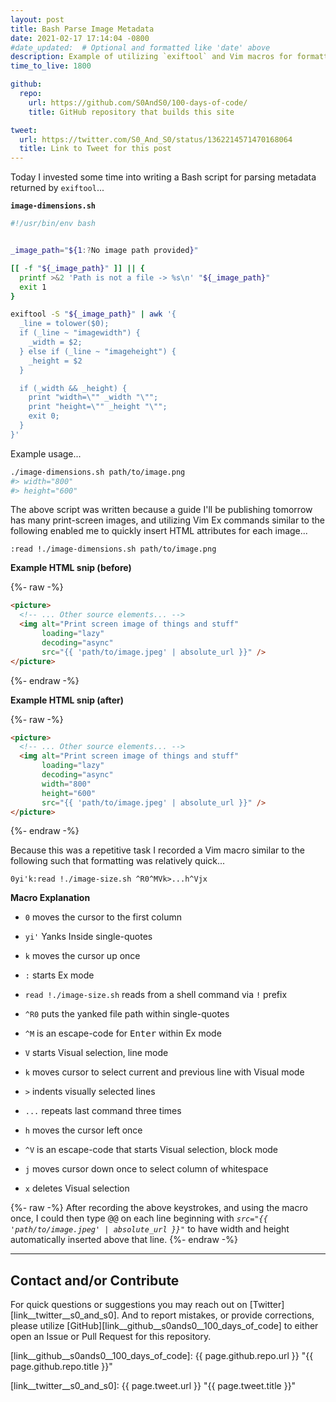 ```yaml
---
layout: post
title: Bash Parse Image Metadata
date: 2021-02-17 17:14:04 -0800
#date_updated:  # Optional and formatted like 'date' above
description: Example of utilizing `exiftool` and Vim macros for formatting script output
time_to_live: 1800

github:
  repo:
    url: https://github.com/S0AndS0/100-days-of-code/
    title: GitHub repository that builds this site

tweet:
  url: https://twitter.com/S0_And_S0/status/1362214571470168064
  title: Link to Tweet for this post
---
```




Today I invested some time into writing a Bash script for parsing metadata returned by `exiftool`...


**`image-dimensions.sh`**


```bash
#!/usr/bin/env bash


_image_path="${1:?No image path provided}"

[[ -f "${_image_path}" ]] || {
  printf >&2 'Path is not a file -> %s\n' "${_image_path}"
  exit 1
}

exiftool -S "${_image_path}" | awk '{
  _line = tolower($0);
  if (_line ~ "imagewidth") {
    _width = $2;
  } else if (_line ~ "imageheight") {
    _height = $2
  }

  if (_width && _height) {
    print "width=\"" _width "\"";
    print "height=\"" _height "\"";
    exit 0;
  }
}'
```


Example usage...


```bash
./image-dimensions.sh path/to/image.png
#> width="800"
#> height="600"
```


The above script was written because a guide I'll be publishing tomorrow has many print-screen images, and utilizing Vim Ex commands similar to the following enabled me to quickly insert HTML attributes for each image...


```vim
:read !./image-dimensions.sh path/to/image.png
```


**Example HTML snip (before)**


{%- raw -%}
```html
<picture>
  <!-- ... Other source elements... -->
  <img alt="Print screen image of things and stuff"
       loading="lazy"
       decoding="async"
       src="{{ 'path/to/image.jpeg' | absolute_url }}" />
</picture>
```
{%- endraw -%}


**Example HTML snip (after)**


{%- raw -%}
```html
<picture>
  <!-- ... Other source elements... -->
  <img alt="Print screen image of things and stuff"
       loading="lazy"
       decoding="async"
       width="800"
       height="600"
       src="{{ 'path/to/image.jpeg' | absolute_url }}" />
</picture>
```
{%- endraw -%}


Because this was a repetitive task I recorded a Vim macro similar to the following such that formatting was relatively quick...


```vim
0yi'k:read !./image-size.sh ^R0^MVk>...h^Vjx
```


**Macro Explanation**


- `0` moves the cursor to the first column

- `yi'` Yanks Inside single-quotes

- `k` moves the cursor up once

- `:` starts Ex mode

- `read !./image-size.sh` reads from a shell command via `!` prefix

- `^R0` puts the yanked file path within single-quotes

- `^M` is an escape-code for <kbd>Enter</kbd> within Ex mode

- `V` starts Visual selection, line mode

- `k` moves cursor to select current and previous line with Visual mode

- `>` indents visually selected lines

- `...` repeats last command three times

- `h` moves the cursor left once

- `^V` is an escape-code that starts Visual selection, block mode

- `j` moves cursor down once to select column of whitespace

- `x` deletes Visual selection


{%- raw -%}
After recording the above keystrokes, and using the macro once, I could then type <kbd>@</kbd><kbd>@</kbd> on each line beginning with _`src="{{ 'path/to/image.jpeg' | absolute_url }}"`_ to have width and height automatically inserted above that line.
{%- endraw -%}


______


## Contact and/or Contribute
[heading__contact_andor_contribute]: #contact-andor-contribute


For quick questions or suggestions you may reach out on [Twitter][link__twitter__s0_and_s0]. And to report mistakes, or provide corrections, please utilize [GitHub][link__github__s0ands0__100_days_of_code] to either open an Issue or Pull Request for this repository.



[link__github__s0ands0__100_days_of_code]: {{ page.github.repo.url }} "{{ page.github.repo.title }}"

[link__twitter__s0_and_s0]: {{ page.tweet.url }} "{{ page.tweet.title }}"

